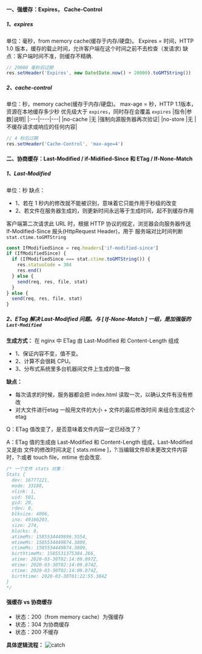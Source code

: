 #### 一、强缓存：Expires， Cache-Control

##### 1、expires 
单位：毫秒，from memory cache(缓存于内存/硬盘)。
Expires = 时间，HTTP 1.0 版本，缓存的载止时间，允许客户端在这个时间之前不去检查（发请求)
缺点：客户端时间不准，则缓存不精确.
```js
// 20000 毫秒后过期
res.setHeader('Expires', new Date(Date.now() + 20000).toGMTString())
```

##### 2、cache-control
单位：秒，memory cache(缓存于内存/硬盘)。
max-age = 秒，HTTP 1.1版本，资源在本地缓存多少秒
优先级大于 `expires`，同时存在会覆盖 `expires`
|指令|参数|说明|
|:---|----|---|
|no-cache	|无	|强制向源服务器再次验证|
|no-store	|无	|不缓存请求或响应的任何内容|
```js
// 4 秒后过期
res.setHeader('Cache-Control', 'max-age=4')
```

#### 二、协商缓存：Last-Modified / if-Midified-Since 和 ETag / If-None-Match

##### 1、Last-Modified
单位：秒
缺点：
  * 1、若在 1 秒内的修改就不能被识别，意味着它只能作用于秒级的改变
  * 2、若文件在服务器生成的，则更新时间永远等于生成时间，起不到缓存作用

客户端第二次请求此 URL 时，根据 HTTP 协议的规定，浏览器会向服务器传送 If-Modified-Since 报头(HttpRequest Header)，用于 服务端对比时间判断 `stat.ctime.toGMTString`
```js
const IfModifiedSince = req.headers['if-modified-since']
if (IfModifiedSince) {
  if (IfModifiedSince === stat.ctime.toGMTString()) {
    res.statusCode = 304
    res.end()
  } else {
    send(req, res, file, stat)
  }
} else {
  send(req, res, file, stat)
}
```

##### 2、ETag 解决 Last-Modified 问题。与 [ If-None-Match ] 一组，是加强版的 `Last-Modified`

**生成方式：** 在 nginx 中 ETag 由 Last-Modified 和 Content-Length 组成
  * 1、保证内容不变，值不变。
  * 2、计算不会很耗 CPU。
  * 3、分布式系统里多台机器间文件上生成的值一致

**缺点：**
* 每次请求的时候，服务器都会把 index.html 读取一次，以确认文件有没有修改
* 对大文件进行etag 一般用文件的大小 + 文件的最后修改时间 来组合生成这个etag

Q：ETag 值改变了，是否意味着文件内容一定已经改了？

A：ETag 值的生成由 Last-Modified 和 Content-Length 组成，Last-Modified 又是由 文件的修改时间决定 [ stats.mtime ]，?:当编辑文件却未更改文件内容时，?:或者 touch file，mtime 也会改变.
```js
/* 一个文件 stats 对象：
Stats {
  dev: 16777221,
  mode: 33188,
  nlink: 1,
  uid: 501,
  gid: 20,
  rdev: 0,
  blksize: 4096,
  ino: 49166203,
  size: 274,
  blocks: 8,
  atimeMs: 1585534449896.5554,
  mtimeMs: 1585534449874.3809,
  ctimeMs: 1585534449874.3809,
  birthtimeMs: 1585531375384.266,
  atime: 2020-03-30T02:14:09.897Z,
  mtime: 2020-03-30T02:14:09.874Z,
  ctime: 2020-03-30T02:14:09.874Z,
  birthtime: 2020-03-30T01:22:55.384Z
}
*/
```

#### 强缓存 vs 协商缓存
* 状态：200（from memory cache）为强缓存
* 状态：304 为协商缓存
* 状态：200 不缓存

**具体逻辑流程：**
![catch](https://gitee.com/ryanxchen/img/raw/master/blog/cache.jpeg)
